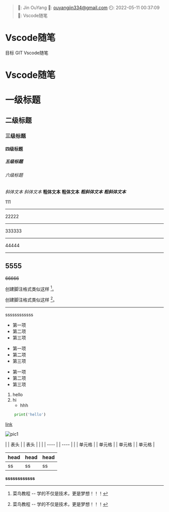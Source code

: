 >🤵: Jin OuYang
:email:: ouyangjin334@gmail.com
:timer_clock:: 2022-05-11 00:37:09
:book:: Vscode随笔

# Vscode随笔

目标 GIT Vscode随笔


# Vscode随笔

# 一级标题
## 二级标题
### 三级标题
#### 四级标题
##### 五级标题
###### 六级标题

*斜体文本*
_斜体文本_
**粗体文本**
__粗体文本__
***粗斜体文本***
___粗斜体文本___

111
***
22222
* * *
333333
*****
44444
- - -
5555
----------
~~66666~~

创建脚注格式类似这样 [^RUNOOB]。
[^RUNOOB]: 菜鸟教程 -- 学的不仅是技术，更是梦想！！！

创建脚注格式类似这样 [^A]。
[^A]: 菜鸟教程 -- 学的不仅是技术，更是梦想！！！

-------------
ssssssssssss


* 第一项
* 第二项
* 第三项

+ 第一项
+ 第二项
+ 第三项


- 第一项
- 第二项
- 第三项

1. hello
2. hi
    - hhh

```python
    print('hello')
```

[link](https://www.baidu.com)

![pic1](https://)


| | 表头 | | 表头 | |
| | ---- | | ---- | |
| 单元格 | | 单元格 |
| 单元格 | | 单元格 |

| head | head | head |
| ---- | ---- | ----|
|ss | ss| ss|

**ssssssssssss**

